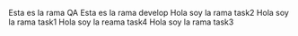 Esta es la rama QA
Esta es la rama develop
Hola soy la rama task2
Hola soy la rama task1
Hola soy la reama task4
Hola soy la rama task3
